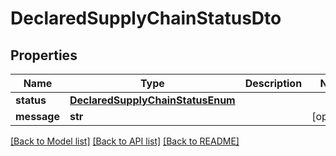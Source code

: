 # DeclaredSupplyChainStatusDto

## Properties
Name | Type | Description | Notes
------------ | ------------- | ------------- | -------------
**status** | [**DeclaredSupplyChainStatusEnum**](DeclaredSupplyChainStatusEnum.md) |  | 
**message** | **str** |  | [optional] 

[[Back to Model list]](../README.md#documentation-for-models) [[Back to API list]](../README.md#documentation-for-api-endpoints) [[Back to README]](../README.md)

